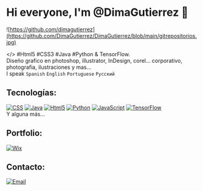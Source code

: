 # Hi everyone, I'm @DimaGutierrez 👋

![https://github.com/dimagutierrez](https://github.com/DimaGutierrez/DimaGutierrez/blob/main/gitrepositorios.jpg)

</> #Html5 #CSS3 #Java #Python & TensorFlow. 
</br>
Diseño grafico en photoshop, illustrator, InDesign, corel... corporativo, photografia, ilustraciones y mas...
</br>
I speak `Spanish` `English` `Portuguese` `Русский`
## Tecnologías:
[![CSS](https://img.shields.io/badge/CSS-232F3E?style=for-the-badge&logo=bootstrap&logoColor=white&labelColor=101010)]()
[![Java](https://img.shields.io/badge/Java-007396?style=for-the-badge&logo=github&logoColor=white&labelColor=101010)]()
[![Html5](https://img.shields.io/badge/Html5-FA7343?style=for-the-badge&logo=Html5&logoColor=white&labelColor=101010)]()
[![Python](https://img.shields.io/badge/Python-0095D5?style=for-the-badge&logo=Python&logoColor=white&labelColor=101010)]()
[![JavaScript](https://img.shields.io/badge/JavaScript-F7DF1E?style=for-the-badge&logo=javascript&logoColor=white&labelColor=101010)]()
[![TensorFlow](https://img.shields.io/badge/TensorFlow-f8a506?style=for-the-badge&logo=Tensorflow&logoColor=white&labelColor=101010)]()
</br>
Y alguna más...

## Portfolio:
[![Wix](https://img.shields.io/badge/wix🔥🔥🔥-DIMA>>JOBBOX-FA7343?style=for-the-badge&logo=Wix&logoColor=white&labelColor=101010)](https://diegosurf.wixsite.com/diegorgutierrez)

## Contacto:
[![Email](https://img.shields.io/badge/diegorgutierrez@live.com.ar-email_personal-FA7343?style=for-the-badge&logo=github&logoColor=white&labelColor=101010)](mailto:diegorgutierrez@live.com.ar)
</br>

<!---
DimaGutierrez/DimaGutierrez is a ✨ special ✨ repository because its `README.md` (this file) appears on your GitHub profile.
You can click the Preview link to take a look at your changes. #wework #java #python
--->
